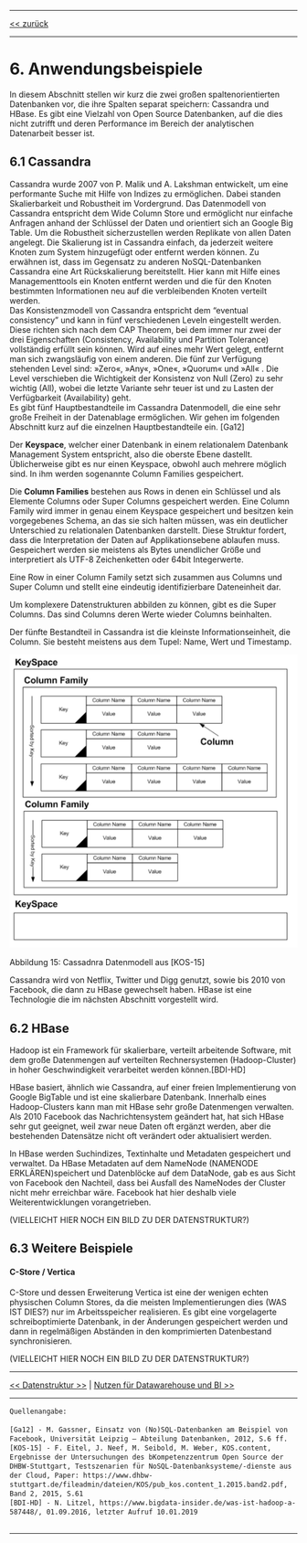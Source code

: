 ***

[<< zurück](02_toc.md)

***

# 6. Anwendungsbeispiele
In diesem Abschnitt stellen wir kurz die zwei großen spaltenorientierten Datenbanken vor, die ihre Spalten separat speichern: Cassandra und HBase. Es gibt eine Vielzahl von Open Source Datenbanken, auf die dies nicht zutrifft und deren Performance im Bereich der analytischen Datenarbeit besser ist.   


## 6.1 Cassandra

Cassandra wurde 2007 von P. Malik und A. Lakshman entwickelt, um eine performante Suche mit Hilfe von Indizes zu ermöglichen. Dabei standen Skalierbarkeit und Robustheit im Vordergrund. Das Datenmodell von Cassandra entspricht dem Wide Column Store und ermöglicht nur einfache Anfragen anhand der Schlüssel der Daten und orientiert sich an Google Big Table. Um die Robustheit sicherzustellen werden Replikate von allen Daten angelegt. Die Skalierung ist in Cassandra einfach, da jederzeit weitere Knoten zum System hinzugefügt oder entfernt werden können. Zu erwähnen ist, dass im Gegensatz zu anderen NoSQL-Datenbanken Cassandra eine Art Rückskalierung bereitstellt. Hier kann mit Hilfe eines Managementtools ein Knoten entfernt werden und die für den Knoten bestimmten Informationen neu auf die verbleibenden Knoten verteilt werden.     
Das Konsistenzmodell von Cassandra entspricht dem “eventual consistency” und kann in fünf verschiedenen Leveln eingestellt werden. Diese richten sich nach dem CAP Theorem, bei dem immer nur zwei der drei Eigenschaften (Consistency, Availability und Partition Tolerance) vollständig erfüllt sein können. Wird auf eines mehr Wert gelegt, entfernt man sich zwangsläufig von einem anderen. Die fünf zur Verfügung stehenden Level sind: »Zero«, »Any«, »One«, »Quorum« und »All« . Die Level verschieben die Wichtigkeit der Konsistenz von Null (Zero) zu sehr wichtig (All), wobei die letzte Variante sehr teuer ist und zu Lasten der Verfügbarkeit (Availability) geht.  
Es gibt fünf Hauptbestandteile im Cassandra Datenmodell, die eine sehr große Freiheit in der Datenablage ermöglichen. Wir gehen im folgenden Abschnitt kurz auf die einzelnen Hauptbestandteile ein. [Ga12]

Der **Keyspace**, welcher einer Datenbank in einem relationalem Datenbank Management System entspricht, also die oberste Ebene dastellt. Üblicherweise gibt es nur einen Keyspace, obwohl auch mehrere möglich sind. In ihm werden sogenannte Column Families gespeichert.

Die **Column Families** bestehen aus Rows in denen ein Schlüssel und als Elemente Columns oder Super Columns gespeichert werden. Eine Column Family wird immer in genau einem Keyspace gespeichert und besitzen kein vorgegebenes Schema, an das sie sich halten müssen, was ein deutlicher Unterschied zu relationalen Datenbanken darstellt. Diese Struktur fordert, dass die Interpretation der Daten auf Applikationsebene ablaufen muss. Gespeichert werden sie meistens als Bytes unendlicher Größe und interpretiert als UTF-8 Zeichenketten oder 64bit Integerwerte.

Eine Row in einer Column Family setzt sich zusammen aus Columns und Super Column und stellt eine eindeutig identifizierbare Dateneinheit dar.

Um komplexere Datenstrukturen abbilden zu können, gibt es die Super Columns. Das sind Columns deren Werte wieder Columns beinhalten.

Der fünfte Bestandteil in Cassandra ist die kleinste Informationseinheit, die Column. Sie besteht meistens aus dem Tupel: Name, Wert und Timestamp.


![Cassadnra DatenModell](files/CassandraDatenModell.png)

Abbildung 15: Cassadnra Datenmodell aus [KOS-15] </br>


Cassandra wird von Netflix, Twitter und Digg genutzt, sowie bis 2010 von Facebook, die dann zu HBase gewechselt haben. HBase ist eine Technologie die im nächsten Abschnitt vorgestellt wird.

## 6.2 HBase

Hadoop ist ein Framework für skalierbare, verteilt arbeitende Software, mit dem große Datenmengen auf verteilten Rechnersystemen (Hadoop-Cluster) in hoher Geschwindigkeit verarbeitet werden können.[BDI-HD] 

HBase basiert, ähnlich wie Cassandra, auf einer freien Implementierung von Google BigTable und ist eine skalierbare Datenbank. Innerhalb eines Hadoop-Clusters kann man mit HBase sehr große Datenmengen verwalten. Als 2010 Facebook das Nachrichtensystem geändert hat, hat sich HBase sehr gut geeignet, weil zwar neue Daten oft ergänzt werden, aber die bestehenden Datensätze nicht oft verändert oder aktualisiert werden.

In HBase werden Suchindizes, Textinhalte und Metadaten gespeichert und verwaltet. Da HBase Metadaten auf dem NameNode (NAMENODE ERKLÄREN)speichert und Datenblöcke auf dem DataNode, gab es aus Sicht von Facebook den Nachteil, dass bei Ausfall des NameNodes der Cluster nicht mehr erreichbar wäre. Facebook hat hier deshalb viele Weiterentwicklungen vorangetrieben.

(VIELLEICHT HIER NOCH EIN BILD ZU DER DATENSTRUKTUR?)


## 6.3 Weitere Beispiele

#### C-Store / Vertica

C-Store und dessen Erweiterung Vertica ist eine der wenigen echten physischen Column Stores, da die meisten Implementierungen dies (WAS IST DIES?) nur im Arbeitsspeicher realisieren.
Es gibt eine vorgelagerte schreiboptimierte Datenbank, in der Änderungen gespeichert werden und dann in regelmäßigen Abständen in den komprimierten Datenbestand synchronisieren.

(VIELLEICHT HIER NOCH EIN BILD ZU DER DATENSTRUKTUR?)


***

[<< Datenstruktur >>](07-3_normalized_data_structure.md) | [Nutzen für Datawarehouse und BI >>](09_data_warehouse.md)

***

```
Quellenangabe:

[Ga12] - M. Gassner, Einsatz von (No)SQL-Datenbanken am Beispiel von Facebook, Universität Leipzig – Abteilung Datenbanken, 2012, S.6 ff.  
[KOS-15] - F. Eitel, J. Neef, M. Seibold, M. Weber, KOS.content, Ergebnisse der Untersuchungen des bKompetenzzentrum Open Source der DHBW-Stuttgart, Testszenarien für NoSQL-Datenbanksysteme/-dienste aus der Cloud, Paper: https://www.dhbw-stuttgart.de/fileadmin/dateien/KOS/pub_kos.content_1.2015.band2.pdf, Band 2, 2015, S.61
[BDI-HD] - N. Litzel, https://www.bigdata-insider.de/was-ist-hadoop-a-587448/, 01.09.2016, letzter Aufruf 10.01.2019


```

***